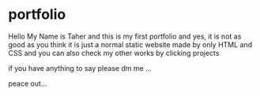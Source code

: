 # portfolio
Hello My Name is Taher and this is my first portfolio 
and yes, it is not as good as you think 
it is just a normal static website made by only HTML and CSS
and you can also check my other works by clicking projects

if you have anything to say please dm me ...

peace out...
